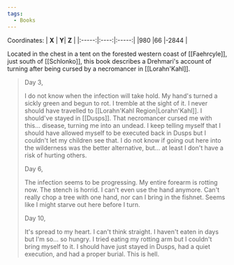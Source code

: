 ```yaml
---
tags:
  - Books
---
```


Coordinates:
| **X** | **Y**| **Z** |
|:-----:|:----:|:-----:|
|980  |66   |-2844  |

Located in the chest in a tent on the forested western coast of [[Faehrcyle]], just south of [[Schlonko]], this book describes a Drehmari's account of turning after being cursed by a necromancer in [[Lorahn'Kahl]].

> Day 3,
>
> I do not know when the infection will take hold. My hand's turned a sickly green and begun to rot. I tremble at the sight of it. I never should have travelled to [[Lorahn'Kahl Region|Lorahn'Kahl]]. I should've stayed in [[Dusps]]. That necromancer cursed me with this... disease, turning me into an undead. I keep telling myself that I should have allowed myself to be executed back in Dusps but I couldn't let my children see that. I do not know if going out here into the wilderness was the better alternative, but... at least I don't have a risk of hurting others.
>
> Day 6,
>
> The infection seems to be progressing. My entire forearm is rotting now. The stench is horrid. I can't even use the hand anymore. Can't really chop a tree with one hand, nor can I bring in the fishnet. Seems like I might starve out here before I turn.
>
> Day 10,
>
> It's spread to my heart. I can't think straight. I haven't eaten in days but I'm so... so hungry. I tried eating my rotting arm but I couldn't bring myself to it. I should have just stayed in Dusps, had a quiet execution, and had a proper burial. This is hell.



